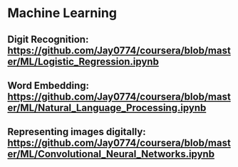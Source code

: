 # Machine Learning

## Digit Recognition: https://github.com/Jay0774/coursera/blob/master/ML/Logistic_Regression.ipynb

## Word Embedding: https://github.com/Jay0774/coursera/blob/master/ML/Natural_Language_Processing.ipynb

## Representing images digitally: https://github.com/Jay0774/coursera/blob/master/ML/Convolutional_Neural_Networks.ipynb
